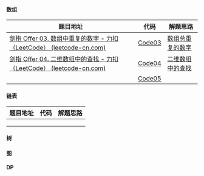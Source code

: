#### 数组


| 题目地址                                                                                                                                       | 代码                        | 解题思路                                                     |
| ------------------------------------------------------------------------------------------------------------------------------------------------ | ----------------------------- | -------------------------------------------------------------- |
| [剑指 Offer 03. 数组中重复的数字 - 力扣（LeetCode） (leetcode-cn.com)](https://leetcode-cn.com/problems/shu-zu-zhong-zhong-fu-de-shu-zi-lcof/) | [Code03](offer/Code03.java) | [数组总重复的数字](解题思路/3.无重复字符的最长子串.md)       |
| [剑指 Offer 04. 二维数组中的查找 - 力扣（LeetCode） (leetcode-cn.com)](https://leetcode-cn.com/problems/er-wei-shu-zu-zhong-de-cha-zhao-lcof/) | [Code04](offer/Code04.java) | [二维数组中的查找](解题思路/剑指Offer04.二维数组中的查找.md) |
|                                                                                                                                                | [Code05](offer/code05.java) |                                                              |

#### 链表


| 题目地址 | 代码 | 解题思路 |
| ---------- | ------ | ---------- |
|          |      |          |
|          |      |          |
|          |      |          |

#### 树

#### 图

#### DP

